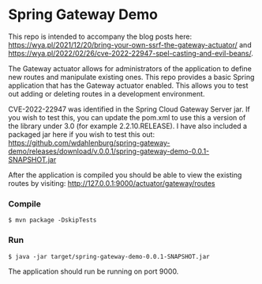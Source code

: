 # Spring Gateway Demo

This repo is intended to accompany the blog posts here: https://wya.pl/2021/12/20/bring-your-own-ssrf-the-gateway-actuator/ and https://wya.pl/2022/02/26/cve-2022-22947-spel-casting-and-evil-beans/.

The Gateway actuator allows for administrators of the application to define new routes and manipulate existing ones. This repo provides a basic Spring application that has the Gateway actuator enabled. This allows you to test out adding or deleting routes in a development environment.

CVE-2022-22947 was identified in the Spring Cloud Gateway Server jar. If you wish to test this, you can update the pom.xml to use this a version of the library under 3.0 (for example 2.2.10.RELEASE). I have also included a packaged jar here if you wish to test this out: https://github.com/wdahlenburg/spring-gateway-demo/releases/download/v.0.0.1/spring-gateway-demo-0.0.1-SNAPSHOT.jar

After the application is compiled you should be able to view the existing routes by visiting: http://127.0.0.1:9000/actuator/gateway/routes

### Compile

```
$ mvn package -DskipTests
```

### Run

```
$ java -jar target/spring-gateway-demo-0.0.1-SNAPSHOT.jar
```

The application should run be running on port 9000.
